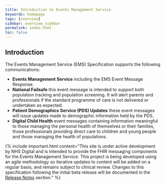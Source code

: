 ```yaml
---
title: Introduction to Events Management Service
keywords: homepage
tags: [overview]
sidebar: overview_sidebar
permalink: index.html
toc: false
---
```


## Introduction ##

The Events Management Service (EMS) Specification supports the following communications:

- **Events Management Service** including the EMS Event Message Response.
- **National Failsafe** this event message is intended to support both population tracking and population screening. It will alert parents and professionals if the standard programme of care is not delivered or undertaken as expected.
- **Patient Demographics Service (PDS) Updates** these event messages will issue updates made to demographic information held by the PDS.
- **Digital Child Health** event messages containing information meaningful to those managing the personal health of themselves or their families, those professionals providing direct care to children and young people and those managing the health of populations. 

{% include important.html content="This site is under active development by NHS Digital and is intended to provide the FHIR messaging components for the Events Management Service. This project is being developed using an agile methodology so iterative updates to content will be added on a regular basis, and remains subject to clinical review. Changes to this specification following the initial beta release will be documented in the [Release Notes](overview_release_notes.html) section." %}